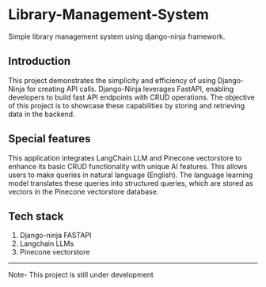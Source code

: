# Library-Management-System
Simple library management system using django-ninja framework. 


## Introduction

This project demonstrates the simplicity and efficiency of using Django-Ninja for creating API calls. Django-Ninja leverages FastAPI, enabling developers to build fast API endpoints with CRUD operations. The objective of this project is to showcase these capabilities by storing and retrieving data in the backend.

## Special features

This application integrates LangChain LLM and Pinecone vectorstore to enhance its basic CRUD functionality with unique AI features. This allows users to make queries in natural language (English). The language learning model translates these queries into structured queries, which are stored as vectors in the Pinecone vectorstore database.

## Tech stack

1. Django-ninja FASTAPI
2. Langchain LLMs
3. Pinecone vectorstore

---
Note- This project is still under development

